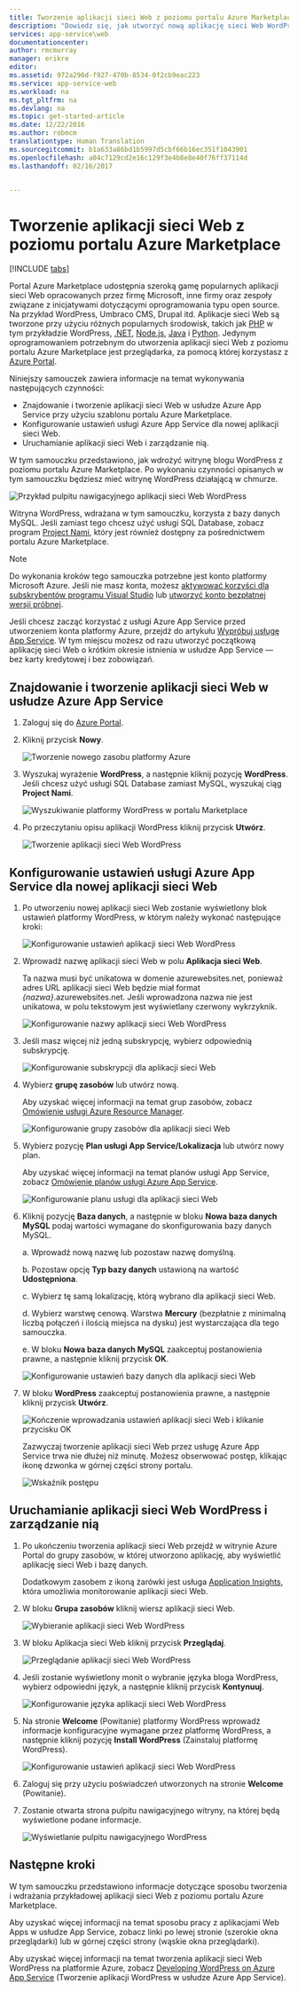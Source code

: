 ```yaml
---
title: Tworzenie aplikacji sieci Web z poziomu portalu Azure Marketplace | Microsoft Docs
description: "Dowiedz się, jak utworzyć nową aplikację sieci Web WordPress z poziomu portalu Azure Marketplace przy użyciu Portalu Azure."
services: app-service\web
documentationcenter: 
author: rmcmurray
manager: erikre
editor: 
ms.assetid: 972a296d-f927-470b-8534-0f2cb9eac223
ms.service: app-service-web
ms.workload: na
ms.tgt_pltfrm: na
ms.devlang: na
ms.topic: get-started-article
ms.date: 12/22/2016
ms.author: robmcm
translationtype: Human Translation
ms.sourcegitcommit: b1a633a86bd1b5997d5cbf66b16ec351f1043901
ms.openlocfilehash: a04c7129cd2e16c129f3e4b8e8e40f76ff37114d
ms.lasthandoff: 02/16/2017


---
```

# <a name="create-a-web-app-from-the-azure-marketplace"></a>Tworzenie aplikacji sieci Web z poziomu portalu Azure Marketplace
<!-- Note: This article replaces web-sites-php-web-site-gallery.md -->

[!INCLUDE [tabs](../../includes/app-service-web-get-started-nav-tabs.md)]

Portal Azure Marketplace udostępnia szeroką gamę popularnych aplikacji sieci Web opracowanych przez firmę Microsoft, inne firmy oraz zespoły związane z inicjatywami dotyczącymi oprogramowania typu open source. Na przykład WordPress, Umbraco CMS, Drupal itd. Aplikacje sieci Web są tworzone przy użyciu różnych popularnych środowisk, takich jak [PHP] w tym przykładzie WordPress, [.NET], [Node.js], [Java] i [Python]. Jedynym oprogramowaniem potrzebnym do utworzenia aplikacji sieci Web z poziomu portalu Azure Marketplace jest przeglądarka, za pomocą której korzystasz z [Azure Portal].

Niniejszy samouczek zawiera informacje na temat wykonywania następujących czynności:

* Znajdowanie i tworzenie aplikacji sieci Web w usłudze Azure App Service przy użyciu szablonu portalu Azure Marketplace.
* Konfigurowanie ustawień usługi Azure App Service dla nowej aplikacji sieci Web.
* Uruchamianie aplikacji sieci Web i zarządzanie nią.

W tym samouczku przedstawiono, jak wdrożyć witrynę blogu WordPress z poziomu portalu Azure Marketplace. Po wykonaniu czynności opisanych w tym samouczku będziesz mieć witrynę WordPress działającą w chmurze.

![Przykład pulpitu nawigacyjnego aplikacji sieci Web WordPress][WordPressDashboard1]

Witryna WordPress, wdrażana w tym samouczku, korzysta z bazy danych MySQL. Jeśli zamiast tego chcesz użyć usługi SQL Database, zobacz program [Project Nami], który jest również dostępny za pośrednictwem portalu Azure Marketplace.

> [!NOTE]
> Do wykonania kroków tego samouczka potrzebne jest konto platformy Microsoft Azure. Jeśli nie masz konta, możesz [aktywować korzyści dla subskrybentów programu Visual Studio][activate] lub [utworzyć konto bezpłatnej wersji próbnej][free trial].
> 
> Jeśli chcesz zacząć korzystać z usługi Azure App Service przed utworzeniem konta platformy Azure, przejdź do artykułu [Wypróbuj usługę App Service]. W tym miejscu możesz od razu utworzyć początkową aplikację sieci Web o krótkim okresie istnienia w usłudze App Service — bez karty kredytowej i bez zobowiązań.
> 
> 

## <a name="find-and-create-a-web-app-in-azure-app-service"></a>Znajdowanie i tworzenie aplikacji sieci Web w usłudze Azure App Service
1. Zaloguj się do [Azure Portal].
2. Kliknij przycisk **Nowy**.
   
    ![Tworzenie nowego zasobu platformy Azure][MarketplaceStart]
3. Wyszukaj wyrażenie **WordPress**, a następnie kliknij pozycję **WordPress**. Jeśli chcesz użyć usługi SQL Database zamiast MySQL, wyszukaj ciąg **Project Nami**.
   
    ![Wyszukiwanie platformy WordPress w portalu Marketplace][MarketplaceSearch]
4. Po przeczytaniu opisu aplikacji WordPress kliknij przycisk **Utwórz**.
   
    ![Tworzenie aplikacji sieci Web WordPress][MarketplaceCreate]

## <a name="configure-azure-app-service-settings-for-your-new-web-app"></a>Konfigurowanie ustawień usługi Azure App Service dla nowej aplikacji sieci Web
1. Po utworzeniu nowej aplikacji sieci Web zostanie wyświetlony blok ustawień platformy WordPress, w którym należy wykonać następujące kroki:
   
    ![Konfigurowanie ustawień aplikacji sieci Web WordPress][ConfigStart]
2. Wprowadź nazwę aplikacji sieci Web w polu **Aplikacja sieci Web**.
   
    Ta nazwa musi być unikatowa w domenie azurewebsites.net, ponieważ adres URL aplikacji sieci Web będzie miał format *{nazwa}*.azurewebsites.net. Jeśli wprowadzona nazwa nie jest unikatowa, w polu tekstowym jest wyświetlany czerwony wykrzyknik.
   
    ![Konfigurowanie nazwy aplikacji sieci Web WordPress][ConfigAppName]
3. Jeśli masz więcej niż jedną subskrypcję, wybierz odpowiednią subskrypcję.
   
    ![Konfigurowanie subskrypcji dla aplikacji sieci Web][ConfigSubscription]
4. Wybierz **grupę zasobów** lub utwórz nową.
   
    Aby uzyskać więcej informacji na temat grup zasobów, zobacz [Omówienie usługi Azure Resource Manager][ResourceGroups].
   
    ![Konfigurowanie grupy zasobów dla aplikacji sieci Web][ConfigResourceGroup]
5. Wybierz pozycję **Plan usługi App Service/Lokalizacja** lub utwórz nowy plan.
   
    Aby uzyskać więcej informacji na temat planów usługi App Service, zobacz [Omówienie planów usługi Azure App Service][AzureAppServicePlans].
   
    ![Konfigurowanie planu usługi dla aplikacji sieci Web][ConfigServicePlan]
6. Kliknij pozycję **Baza danych**, a następnie w bloku **Nowa baza danych MySQL** podaj wartości wymagane do skonfigurowania bazy danych MySQL.
   
    a. Wprowadź nową nazwę lub pozostaw nazwę domyślną.
   
    b. Pozostaw opcję **Typ bazy danych** ustawioną na wartość **Udostępniona**.
   
    c. Wybierz tę samą lokalizację, którą wybrano dla aplikacji sieci Web.
   
    d. Wybierz warstwę cenową. Warstwa **Mercury** (bezpłatnie z minimalną liczbą połączeń i ilością miejsca na dysku) jest wystarczająca dla tego samouczka.
   
    e. W bloku **Nowa baza danych MySQL** zaakceptuj postanowienia prawne, a następnie kliknij przycisk **OK**.
   
    ![Konfigurowanie ustawień bazy danych dla aplikacji sieci Web][ConfigDatabase]
7. W bloku **WordPress** zaakceptuj postanowienia prawne, a następnie kliknij przycisk **Utwórz**.
   
    ![Kończenie wprowadzania ustawień aplikacji sieci Web i klikanie przycisku OK][ConfigFinished]
   
    Zazwyczaj tworzenie aplikacji sieci Web przez usługę Azure App Service trwa nie dłużej niż minutę. Możesz obserwować postęp, klikając ikonę dzwonka w górnej części strony portalu.
   
    ![Wskaźnik postępu][ConfigProgress]

## <a name="launch-and-manage-your-wordpress-web-app"></a>Uruchamianie aplikacji sieci Web WordPress i zarządzanie nią
1. Po ukończeniu tworzenia aplikacji sieci Web przejdź w witrynie Azure Portal do grupy zasobów, w której utworzono aplikację, aby wyświetlić aplikację sieci Web i bazę danych.
   
    Dodatkowym zasobem z ikoną żarówki jest usługa [Application Insights][ApplicationInsights], która umożliwia monitorowanie aplikacji sieci Web.
2. W bloku **Grupa zasobów** kliknij wiersz aplikacji sieci Web.
   
    ![Wybieranie aplikacji sieci Web WordPress][WordPressSelect]
3. W bloku Aplikacja sieci Web kliknij przycisk **Przeglądaj**.
   
    ![Przeglądanie aplikacji sieci Web WordPress][WordPressBrowse]
4. Jeśli zostanie wyświetlony monit o wybranie języka bloga WordPress, wybierz odpowiedni język, a następnie kliknij przycisk **Kontynuuj**.
   
    ![Konfigurowanie języka aplikacji sieci Web WordPress][WordPressLanguage]
5. Na stronie **Welcome** (Powitanie) platformy WordPress wprowadź informacje konfiguracyjne wymagane przez platformę WordPress, a następnie kliknij pozycję **Install WordPress** (Zainstaluj platformę WordPress).
   
    ![Konfigurowanie ustawień aplikacji sieci Web WordPress][WordPressConfigure]
6. Zaloguj się przy użyciu poświadczeń utworzonych na stronie **Welcome** (Powitanie).  
7. Zostanie otwarta strona pulpitu nawigacyjnego witryny, na której będą wyświetlone podane informacje.    
   
    ![Wyświetlanie pulpitu nawigacyjnego WordPress][WordPressDashboard2]

## <a name="next-steps"></a>Następne kroki
W tym samouczku przedstawiono informacje dotyczące sposobu tworzenia i wdrażania przykładowej aplikacji sieci Web z poziomu portalu Azure Marketplace.

Aby uzyskać więcej informacji na temat sposobu pracy z aplikacjami Web Apps w usłudze App Service, zobacz linki po lewej stronie (szerokie okna przeglądarki) lub w górnej części strony (wąskie okna przeglądarki).

Aby uzyskać więcej informacji na temat tworzenia aplikacji sieci Web WordPress na platformie Azure, zobacz [Developing WordPress on Azure App Service][WordPressOnAzure] (Tworzenie aplikacji WordPress w usłudze Azure App Service).

<!-- URL List -->

[PHP]: https://azure.microsoft.com/develop/php/
[.NET]: https://azure.microsoft.com/develop/net/
[Node.js]: https://azure.microsoft.com/develop/nodejs/
[Java]: https://azure.microsoft.com/develop/java/
[Python]: https://azure.microsoft.com/develop/python/
[activate]: https://azure.microsoft.com/pricing/member-offers/msdn-benefits-details/
[free trial]: https://azure.microsoft.com/pricing/free-trial/
[Wypróbuj usługę App Service]: https://azure.microsoft.com/try/app-service/
[ResourceGroups]: ../azure-resource-manager/resource-group-overview.md
[AzureAppServicePlans]: ../app-service/azure-web-sites-web-hosting-plans-in-depth-overview.md
[ApplicationInsights]: https://azure.microsoft.com/services/application-insights/
[Azure Portal]: https://portal.azure.com/
[Project Nami]: http://projectnami.org/
[WordPressOnAzure]: ./develop-wordpress-on-app-service-web-apps.md

<!-- IMG List -->

[MarketplaceStart]: ./media/app-service-web-create-web-app-from-marketplace/marketplacestart.png
[MarketplaceSearch]: ./media/app-service-web-create-web-app-from-marketplace/marketplacesearch.png
[MarketplaceCreate]: ./media/app-service-web-create-web-app-from-marketplace/marketplacecreate.png
[ConfigStart]: ./media/app-service-web-create-web-app-from-marketplace/configstart.png
[ConfigAppName]: ./media/app-service-web-create-web-app-from-marketplace/configappname.png
[ConfigSubscription]: ./media/app-service-web-create-web-app-from-marketplace/configsubscription.png
[ConfigResourceGroup]: ./media/app-service-web-create-web-app-from-marketplace/configresourcegroup.png
[ConfigServicePlan]: ./media/app-service-web-create-web-app-from-marketplace/configserviceplan.png
[ConfigDatabase]: ./media/app-service-web-create-web-app-from-marketplace/configdatabase.png
[ConfigFinished]: ./media/app-service-web-create-web-app-from-marketplace/configfinished.png
[ConfigProgress]: ./media/app-service-web-create-web-app-from-marketplace/configprogress.png
[WordPressSelect]: ./media/app-service-web-create-web-app-from-marketplace/wpselect.png
[WordPressBrowse]: ./media/app-service-web-create-web-app-from-marketplace/wpbrowse.png
[WordPressLanguage]: ./media/app-service-web-create-web-app-from-marketplace/wplanguage.png
[WordPressDashboard1]: ./media/app-service-web-create-web-app-from-marketplace/wpdashboard1.png
[WordPressDashboard2]: ./media/app-service-web-create-web-app-from-marketplace/wpdashboard2.png
[WordPressConfigure]: ./media/app-service-web-create-web-app-from-marketplace/wpconfigure.png

